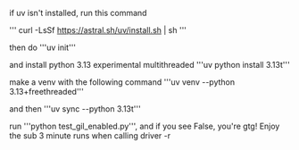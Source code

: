 if uv isn't installed, run this command

'''
curl -LsSf https://astral.sh/uv/install.sh | sh
'''

then do 
'''uv init'''

and install python 3.13 experimental multithreaded
'''uv python install 3.13t'''

make a venv with the following command
'''uv venv --python 3.13+freethreaded'''

and then
'''uv sync --python 3.13t'''

run '''python test_gil_enabled.py''', and if you see False, you're gtg!
Enjoy the sub 3 minute runs when calling driver -r
